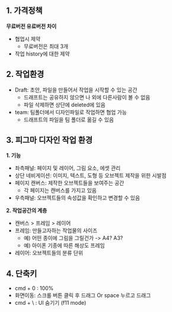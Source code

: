 ## 1. 가격정책

**무료버전 유료버전 차이**

- 협업시 제약
  - 무료버전은 최대 3개
- 작업 history에 대한 제약



## 2. 작업환경

- Draft: 초안, 파일을 만들어서 작업을 시작할 수 있는 공간
  - 드래프트는 공유하지 않으면 나 외에 다른사람이 볼 수 없음
  - 파일 삭제하면 상단에 deleted에 있음
- team: 팀폴더에서 디자인파일로 작업하면 협업 가능
  - 드래프트의 파일을 팀 폴더로 옮길 수 있음



## 3. 피그마 디자인 작업 환경

**1. 기능**

- 좌측패널: 페이지 및 레이어, 그림 요소, 에셋 관리
- 상단 네비게이션: 이미지, 텍스트, 도형 등 오브젝트 제작을 위한 시발점
- 페이지 캔버스: 제작한 오브젝트들을 보여주는 공간
  - 각 페이지는 캔버스를 가지고 있음
- 우측패널: 오브젝트들의 속성값을 확인하고 변경할 수 있음

**2. 작업공간의 계층**

- 캔버스 > 프레임 > 레이어
- 프레임: 만들고자하는 작업물의 사이즈
  - 예) 어떤 종이에 그림을 그릴건가 -> A4? A3?
  - 예) 아이폰 기종에 따른 해상도 프레임
- 레이어: 오브젝트들의 분류 단위



## 4. 단축키

- cmd + 0 : 100%
- 화면이동: 스크롤 버튼 클릭 후 드래그 Or space 누르고 드래그
- cmd + \ : UI 숨기기 (f11 mode)